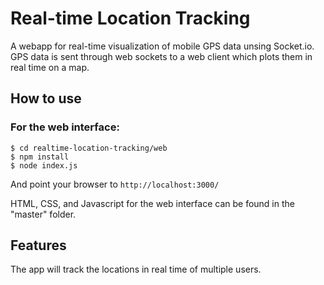 
# Real-time Location Tracking

A webapp for real-time visualization of mobile GPS data unsing Socket.io.
GPS data is sent through web sockets to a web client which plots them in real time on a map.

## How to use
### For the web interface:
```
$ cd realtime-location-tracking/web
$ npm install
$ node index.js
```
And point your browser to `http://localhost:3000/`

HTML, CSS, and Javascript for the web interface can be found in the "master" folder.

## Features
The app will track the locations in real time of multiple users.